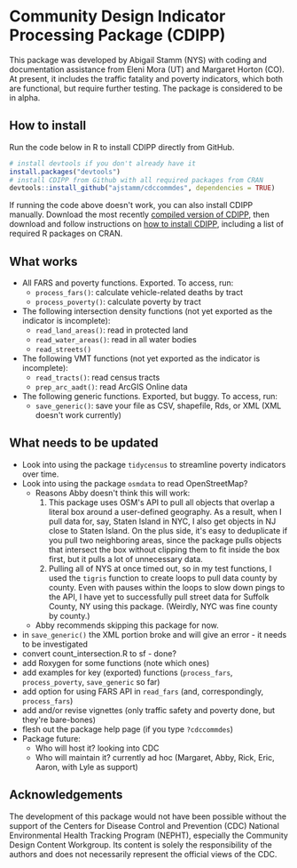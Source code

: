 # Community Design Indicator Processing Package (CDIPP)

This package was developed by Abigail Stamm (NYS) with coding and documentation assistance from Eleni Mora (UT) and Margaret Horton (CO). At present, it includes the traffic fatality and poverty indicators, which both are functional, but require further testing. The package is considered to be in alpha.

## How to install

Run the code below in R to install CDIPP directly from GitHub.

``` r
# install devtools if you don't already have it
install.packages("devtools")
# install CDIPP from Github with all required packages from CRAN
devtools::install_github("ajstamm/cdccommdes", dependencies = TRUE)
```


If running the code above doesn't work, you can also install CDIPP manually. 
Download the most recently 
[compiled version of CDIPP](https://github.com/ajstamm/cdccommdes/blob/main/media/cdccommdes_0.1.6.tar.gz), 
then download and follow instructions on 
[how to install CDIPP](https://github.com/ajstamm/cdccommdes/blob/main/media/Quick_start.pdf), 
including a list of required R packages on CRAN.


## What works

* All FARS and poverty functions. Exported. To access, run:
    * `process_fars()`: calculate vehicle-related deaths by tract
    * `process_poverty()`: calculate poverty by tract
* The following intersection density functions (not yet exported as the indicator is incomplete):
    * `read_land_areas()`: read in protected land
    * `read_water_areas()`: read in all water bodies
    * `read_streets()`
* The following VMT functions (not yet exported as the indicator is incomplete):
    * `read_tracts()`: read census tracts
    * `prep_arc_aadt()`: read ArcGIS Online data
* The following generic functions. Exported, but buggy. To access, run:
    * `save_generic()`: save your file as CSV, shapefile, Rds, or XML (XML doesn't work currently)

## What needs to be updated

* Look into using the package `tidycensus` to streamline poverty indicators over time.
* Look into using the package `osmdata` to read OpenStreetMap?
    * Reasons Abby doesn't think this will work: 
        1. This package uses OSM's API to pull all objects that overlap a literal box around a user-defined geography. As a result, when I pull data for, say, Staten Island in NYC, I also get objects in NJ close to Staten Island. On the plus side, it's easy to deduplicate if you pull two neighboring areas, since the package pulls objects that intersect the box without clipping them to fit inside the box first, but it pulls a lot of unnecessary data.
        2. Pulling all of NYS at once timed out, so in my test functions, I used the `tigris` function to create loops to pull data county by county. Even with pauses within the loops to slow down pings to the API, I have yet to successfully pull street data for Suffolk County, NY using this package. (Weirdly, NYC was fine county by county.) 
    * Abby recommends skipping this package for now.
* in `save_generic()` the XML portion broke and will give an error - it needs to be investigated
* convert count_intersection.R to sf - done?
* add Roxygen for some functions (note which ones)
* add examples for key (exported) functions (`process_fars`, `process_poverty`, `save_generic` so far)
* add option for using FARS API in `read_fars` (and, correspondingly, `process_fars`)
* add and/or revise vignettes (only traffic safety and poverty done, but they're bare-bones)
* flesh out the package help page (if you type `?cdccommdes`)
* Package future: 
    * Who will host it? looking into CDC
    * Who will maintain it? currently ad hoc (Margaret, Abby, Rick, Eric, Aaron, with Lyle as support)


## Acknowledgements

The development of this package would not have been possible without the support of the Centers for Disease Control and Prevention (CDC) National Environmental Health Tracking Program (NEPHT), especially the Community Design Content Workgroup. Its content is solely the responsibility of the authors and does not necessarily represent the official views of the CDC.
